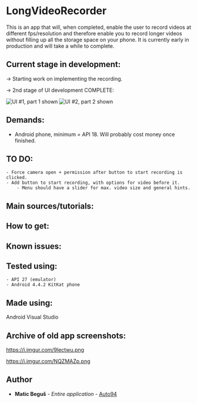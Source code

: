 # LongVideoRecorder

This is an app that will, when completed, enable the user to record videos at different fps/resolution and therefore enable you to record longer videos without filling up all the storage space on your phone.
It is currently early in production and will take a while to complete.

## Current stage in development:
-> Starting work on implementing the recording.

-> 2nd stage of UI development COMPLETE:

![UI #1, part 1 shown](https://i.imgur.com/qoRQCXw.png)
![UI #2, part 2 shown](https://i.imgur.com/A5cwUBf.png)


## Demands:
- Android phone, minimum = API 18. Will probably cost money once finished.

## TO DO: 
	- Force camera open + permission after button to start recording is clicked.
	- Add button to start recording, with options for video before it.
    	- Menu should have a slider for max. video size and general hints.
  
## Main sources/tutorials:


## How to get:


## Known issues:


## Tested using:
	- API 27 (emulator)
	- Android 4.4.2 KitKat phone
	
## Made using:
Android Visual Studio

## Archive of old app screenshots:
https://i.imgur.com/9lectwu.png

https://i.imgur.com/NQZMAZp.png

## Author
* **Matic Beguš** - *Entire application* - [Auto94](https://github.com/auto94)



